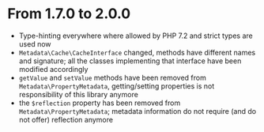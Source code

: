 From 1.7.0 to 2.0.0
====================

- Type-hinting everywhere where allowed by PHP 7.2 and strict types are used now
- `Metadata\Cache\CacheInterface` changed, methods have different names and signature; all the classes implementing 
that interface have been modified accordingly 
- `getValue` and `setValue` methods have been removed from `Metadata\PropertyMetadata`, getting/setting properties is not 
responsibility of this library anymore
- the `$reflection` property has been removed from `Metadata\PropertyMetadata`; 
metadata information do not require (and do not offer) reflection anymore
